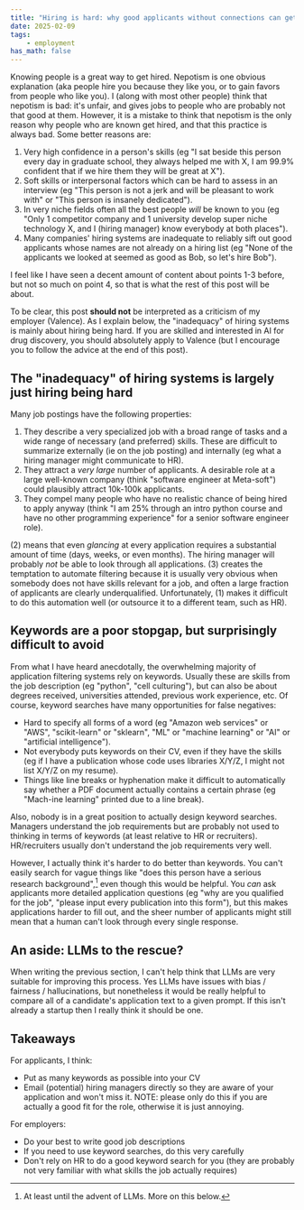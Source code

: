 ```yaml
---
title: "Hiring is hard: why good applicants without connections can get overlooked."
date: 2025-02-09
tags:
    - employment
has_math: false
---
```


Knowing people is a great way to get hired. Nepotism is one obvious explanation
(aka people hire you because they like you, or to gain favors from people who
like you). I (along with most other people) think that nepotism is bad: it's
unfair, and gives jobs to people who are probably not that good at them.
However, it is a mistake to think that nepotism is the only reason why people
who are known get hired, and that this practice is always bad. Some better
reasons are:

<!-- TEASER_END -->


1. Very high confidence in a person's skills (eg "I sat beside this person
   every day in graduate school, they always helped me with X, I am 99.9%
   confident that if we hire them they will be great at X").
2. Soft skills or interpersonal factors which can be hard to assess in an
   interview (eg "This person is not a jerk and will be pleasant to work with"
   or "This person is insanely dedicated").
3. In very niche fields often all the best people _will_ be known to you (eg
   "Only 1 competitor company and 1 university develop super niche technology
   X, and I (hiring manager) know everybody at both places").
4. Many companies' hiring systems are inadequate to reliably sift out good
   applicants whose names are not already on a hiring list (eg "None of the
   applicants we looked at seemed as good as Bob, so let's hire Bob").

I feel like I have seen a decent amount of content about points 1-3 before, but
not so much on point 4, so that is what the rest of this post will be about.


<div class="alert alert-danger">
To be clear, this post <b>should not</b> be interpreted as a criticism of my employer (Valence).
As I explain below, the "inadequacy" of hiring systems is mainly about hiring being hard.
If you are skilled and interested in AI for drug discovery, you should absolutely apply to Valence
(but I encourage you to follow the advice at the end of this post).
</div>

## The "inadequacy" of hiring systems is largely just hiring being hard

Many job postings have the following properties:

1. They describe a very specialized job with a broad range of tasks and a wide
   range of necessary (and preferred) skills. These are difficult to summarize
   externally (ie on the job posting) and internally (eg what a hiring manager
   might communicate to HR).
2. They attract a _very large_ number of applicants. A desirable role at a
   large well-known company (think "software engineer at Meta-soft") could
   plausibly attract 10k-100k applicants.
3. They compel many people who have no realistic chance of being hired to apply
   anyway (think "I am 25% through an intro python course and have no other
   programming experience" for a senior software engineer role).

(2) means that even _glancing_ at every application requires a substantial
amount of time (days, weeks, or even months). The hiring manager will probably
_not_ be able to look through all applications. (3) creates the temptation to
automate filtering because it is usually very obvious when somebody does not
have skills relevant for a job, and often a large fraction of applicants are
clearly underqualified. Unfortunately, (1) makes it difficult to do this
automation well (or outsource it to a different team, such as HR).

## Keywords are a poor stopgap, but surprisingly difficult to avoid

From what I have heard anecdotally, the overwhelming majority of application
filtering systems rely on keywords. Usually these are skills from the job
description (eg "python", "cell culturing"), but can also be about degrees
received, universities attended, previous work experience, etc. Of course,
keyword searches have many opportunities for false negatives:

- Hard to specify all forms of a word (eg "Amazon web services" or "AWS",
  "scikit-learn" or "sklearn", "ML" or "machine learning" or "AI" or
  "artificial intelligence").
- Not everybody puts keywords on their CV, even if they have the skills (eg if
  I have a publication whose code uses libraries X/Y/Z, I might not list X/Y/Z
  on my resume).
- Things like line breaks or hyphenation make it difficult to automatically say
  whether a PDF document actually contains a certain phrase (eg "Mach-ine
  learning" printed due to a line break).

Also, nobody is in a great position to actually design keyword searches.
Managers understand the job requirements but are probably not used to thinking
in terms of keywords (at least relative to HR or recruiters). HR/recruiters
usually don't understand the job requirements very well.

However, I actually think it's harder to do better than keywords. You can't
easily search for vague things like "does this person have a serious research
background",[^vague] even though this would be helpful. You _can_ ask
applicants more detailed application questions (eg "why are you qualified for
the job", "please input every publication into this form"), but this makes
applications harder to fill out, and the sheer number of applicants might still
mean that a human can't look through every single response.

[^vague]: At least until the advent of LLMs. More on this below.

## An aside: LLMs to the rescue?

When writing the previous section, I can't help think that LLMs are very
suitable for improving this process. Yes LLMs have issues with bias / fairness
/ hallucinations, but nonetheless it would be really helpful to compare all of
a candidate's application text to a given prompt. If this isn't already a
startup then I really think it should be one.

## Takeaways

For applicants, I think:

- Put as many keywords as possible into your CV
- Email (potential) hiring managers directly so they are aware of your
  application and won't miss it. NOTE: please only do this if you are actually
  a good fit for the role, otherwise it is just annoying.

For employers:

- Do your best to write good job descriptions
- If you need to use keyword searches, do this very carefully
- Don't rely on HR to do a good keyword search for you (they are probably not
  very familiar with what skills the job actually requires)
